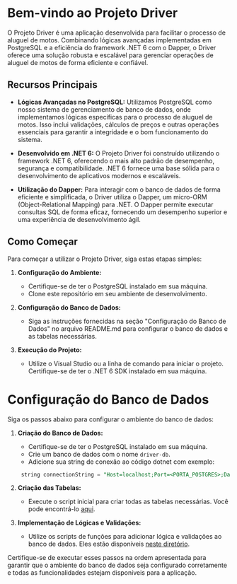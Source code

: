 # Bem-vindo ao Projeto Driver

O Projeto Driver é uma aplicação desenvolvida para facilitar o processo de aluguel de motos. Combinando lógicas avançadas implementadas em PostgreSQL e a eficiência do framework .NET 6 com o Dapper, o Driver oferece uma solução robusta e escalável para gerenciar operações de aluguel de motos de forma eficiente e confiável.

## Recursos Principais

- **Lógicas Avançadas no PostgreSQL:** Utilizamos PostgreSQL como nosso sistema de gerenciamento de banco de dados, onde implementamos lógicas específicas para o processo de aluguel de motos. Isso inclui validações, cálculos de preços e outras operações essenciais para garantir a integridade e o bom funcionamento do sistema.

- **Desenvolvido em .NET 6:** O Projeto Driver foi construído utilizando o framework .NET 6, oferecendo o mais alto padrão de desempenho, segurança e compatibilidade. .NET 6 fornece uma base sólida para o desenvolvimento de aplicativos modernos e escaláveis.

- **Utilização do Dapper:** Para interagir com o banco de dados de forma eficiente e simplificada, o Driver utiliza o Dapper, um micro-ORM (Object-Relational Mapping) para .NET. O Dapper permite executar consultas SQL de forma eficaz, fornecendo um desempenho superior e uma experiência de desenvolvimento ágil.

## Como Começar

Para começar a utilizar o Projeto Driver, siga estas etapas simples:

1. **Configuração do Ambiente:**
   - Certifique-se de ter o PostgreSQL instalado em sua máquina.
   - Clone este repositório em seu ambiente de desenvolvimento.

2. **Configuração do Banco de Dados:**
   - Siga as instruções fornecidas na seção "Configuração do Banco de Dados" no arquivo README.md para configurar o banco de dados e as tabelas necessárias.

3. **Execução do Projeto:**
   - Utilize o Visual Studio ou a linha de comando para iniciar o projeto. Certifique-se de ter o .NET 6 SDK instalado em sua máquina.

# Configuração do Banco de Dados

Siga os passos abaixo para configurar o ambiente do banco de dados:

1. **Criação do Banco de Dados:**
   - Certifique-se de ter o PostgreSQL instalado em sua máquina.
   - Crie um banco de dados com o nome `driver-db`.
   - Adicione sua string de conexão ao código dotnet com exemplo: 
   ```sql
    string connectionString = "Host=localhost;Port=<PORTA_POSTGRES>;Database=driver;User Id=<USER_NAME>;Password=<PASSWORD>;";

2. **Criação das Tabelas:**
   - Execute o script inicial para criar todas as tabelas necessárias. Você pode encontrá-lo [aqui](https://github.com/gabriel-ao/driver/blob/main/Driver/database/script.sql).

3. **Implementação de Lógicas e Validações:**
   - Utilize os scripts de funções para adicionar lógica e validações ao banco de dados. Eles estão disponíveis [neste diretório](https://github.com/gabriel-ao/driver/tree/main/Driver/database/functions).

Certifique-se de executar esses passos na ordem apresentada para garantir que o ambiente do banco de dados seja configurado corretamente e todas as funcionalidades estejam disponíveis para a aplicação.

